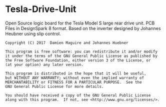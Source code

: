 # Tesla-Drive-Unit
Open Source logic board for the Tesla Model S large rear drive unit. PCB Files in DesignSpark 8 format.
Based on the inverter designed by Johannes Heubner using slip control.




    Copyright (C) 2017  Damien Maguire and Johannes Huebner

    This program is free software: you can redistribute it and/or modify
    it under the terms of the GNU General Public License as published by
    the Free Software Foundation, either version 3 of the License, or
    (at your option) any later version.

    This program is distributed in the hope that it will be useful,
    but WITHOUT ANY WARRANTY; without even the implied warranty of
    MERCHANTABILITY or FITNESS FOR A PARTICULAR PURPOSE.  See the
    GNU General Public License for more details.

    You should have received a copy of the GNU General Public License
    along with this program.  If not, see <http://www.gnu.org/licenses/>.
